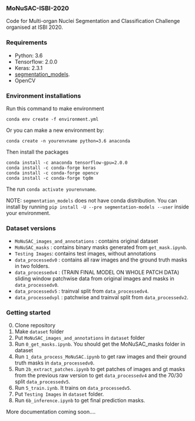 ### MoNuSAC-ISBI-2020

Code for Multi-organ Nuclei Segmentation and Classification Challenge organised at ISBI 2020.

### Requirements
* Python: 3.6
* Tensorflow: 2.0.0
* Keras: 2.3.1
* [segmentation_models](https://segmentation-models.readthedocs.io/en/latest/install.html).
* OpenCV

### Environment installations

Run this command to make environment

```
conda env create -f environment.yml
```

Or you can make a new environment by:

```
conda create -n yourenvname python=3.6 anaconda
```

Then install the packages

```
conda install -c anaconda tensorflow-gpu=2.0.0
conda install -c conda-forge keras
conda install -c conda-forge opencv
conda install -c conda-forge tqdm
```

The run `conda activate yourenvname`.

NOTE: `segmentation_models` does not have conda distribution. You can install by running `pip install -U --pre segmentation-models --user` inside your environment.

### Dataset versions

* `MoNuSAC_images_and_annotations` : contains original dataset
* `MoNuSAC_masks` : contains binary masks generated from `get_mask.ipynb`.
* `Testing Images`: contains test images, without annotations
* `data_processedv0` : contains all raw images and the ground truth masks in two folders.
* `data_processedv4` : (TRAIN FINAL MODEL ON WHOLE PATCH DATA) sliding window patchwise data from original images and masks in `data_processedv0`.
* `data_processedv5` : trainval split from `data_processedv4`.
* `data_processedvpl` : patchwise and trainval split from `data_processedv2`.


### Getting started

0. Clone repository
1. Make `dataset` folder
2. Put `MoNuSAC_images_and_annotations` in `dataset` folder
3. Run `0_get_masks.ipynb`. You should get the MoNuSAC_masks folder in dataset
4. Run `1_data_process_MoNuSAC.ipynb` to get raw images and their ground truth masks in `data_processedv0`. 
5. Run `2b_extract_patches.ipynb` to get patches of images and gt masks from the previous raw version to get `data_processedv4` and the 70/30 split `data_processedv5`.
6. Run `5_train.iynb`. It trains on `data_processedv5`.
7. Put `Testing Images` in `dataset` folder.
8. Run `6b_inference.ipynb` to get final prediction masks.

More documentation coming soon....
